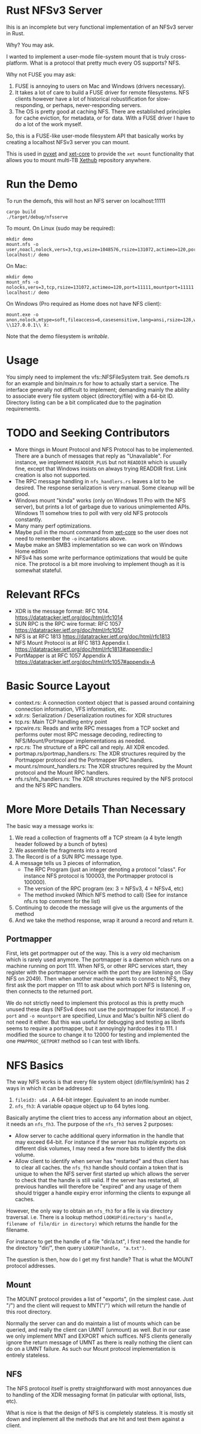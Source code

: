 Rust NFSv3 Server
=================
Ihis is an incomplete but very functional implementation of an NFSv3 server
in Rust.

Why? You may ask. 

I wanted to implement a user-mode file-system mount that is truly cross-platform.
What is a protocol that pretty much every OS supports? NFS.

Why not FUSE you may ask:
1. FUSE is annoying to users on Mac and Windows (drivers necessary).
2. It takes a lot of care to build a FUSE driver for remote filesystems. 
NFS clients however have a lot of historical robustification for
slow-responding, or perhaps, never-responding servers. 
3. The OS is pretty good at caching NFS. There are established principles for 
cache eviction, for metadata, or for data. With a FUSE driver I have to do
a lot of the work myself.

So, this is a FUSE-like user-mode filesystem API that basically works by 
creating a localhost NFSv3 server you can mount.

This is used in [pyxet](https://github.com/xetdata/pyxet) and 
[xet-core](https://github.com/xetdata/xet-core/) to provide the `xet mount`
functionality that allows you to mount multi-TB [Xethub](xethub.com/) repository
anywhere.


Run the Demo
============
To run the demofs, this will host an NFS server on localhost:11111
```
cargo build
./target/debug/nfsserve 
```

To mount. On Linux (sudo may be required):
```
mkdir demo
mount.nfs -o user,noacl,nolock,vers=3,tcp,wsize=1048576,rsize=131072,actimeo=120,port=11111,mountport=11111 localhost:/ demo
```

On Mac:
```
mkdir demo
mount_nfs -o nolocks,vers=3,tcp,rsize=131072,actimeo=120,port=11111,mountport=11111 localhost:/ demo
```

On Windows (Pro required as Home does not have NFS client):
```
mount.exe -o anon,nolock,mtype=soft,fileaccess=6,casesensitive,lang=ansi,rsize=128,wsize=128,timeout=60,retry=2 \\127.0.0.1\\ X:
```

Note that the demo filesystem is *writable*. 

Usage
=====

You simply need to implement the vfs::NFSFileSystem
trait. See demofs.rs for an example and bin/main.rs for how to actually start
a service. The interface generally not difficult to implement; demanding mainly
the ability to associate every file system object (directory/file) with a 64-bit
ID. Directory listing can be a bit complicated due to the pagination requirements.

TODO and Seeking Contributors
=============================
 - More things in Mount Protocol and NFS Protocol has to be implemented.
 There are a bunch of messages that reply as "Unavailable". For instance, 
 we implement `READDIR_PLUS` but not `READDIR` which is usually fine, except
 that Windows insists on always trying READDIR first. 
 Link creation is also not supported.
 - The RPC message handling in `nfs_handlers.rs` leaves a lot to be desired.
 The response serialization is very manual. Some cleanup will be good.
 - Windows mount "kinda" works (only on Windows 11 Pro with the NFS server),
 but prints a lot of garbage due to various unimplemented APIs. Windows 11
 somehow tries to poll with very old NFS protocols constantly.
 - Many many perf optimizations. 
 - Maybe pull in the mount command from [xet-core](https://github.com/xetdata/xet-core/blob/main/rust/gitxetcore/src/xetmnt/mod.rs)
 so the user does not need to remember the `-o` incantations above.
 - Maybe make an SMB3 implementation so we can work on Windows Home edition
 - NFSv4 has some write performance optimizations that would be quite nice.
 The protocol is a bit more involving to implement though as it is somewhat
 stateful.

Relevant RFCs
=============
 - XDR is the message format: RFC 1014. https://datatracker.ietf.org/doc/html/rfc1014
 - SUN RPC is the RPC wire format: RFC 1057 https://datatracker.ietf.org/doc/html/rfc1057
 - NFS is at RFC 1813 https://datatracker.ietf.org/doc/html/rfc1813
 - NFS Mount Protocol is at RFC 1813 Appendix I. https://datatracker.ietf.org/doc/html/rfc1813#appendix-I
 - PortMapper is at RFC 1057 Appendix A https://datatracker.ietf.org/doc/html/rfc1057#appendix-A

Basic Source Layout
===================
 - context.rs: A connection context object that is passed around containing
 connection information, VFS information, etc.
 - xdr.rs: Serialization / Deserialization routines for XDR structures
 - tcp.rs: Main TCP handling entry point
 - rpcwire.rs: Reads and write RPC messages from a TCP socket and performs outer 
               most RPC message decoding, redirecting to NFS/Mount/Portmapper 
               implementations as needed.
 - rpc.rs: The structure of a RPC call and reply. All XDR encoded.
 - portmap.rs/portmap\_handlers.rs: The XDR structures required by the Portmapper protocol and the Portmapper RPC handlers.
 - mount.rs/mount\_handlers.rs: The XDR structures required by the Mount protocol and the Mount RPC handlers.
 - nfs.rs/nfs\_handlers.rs: The XDR structures required by the NFS protocol and the NFS RPC handlers.


More More Details Than Necessary
================================
The basic way a message works is:
1. We read a collection of fragments off a TCP stream 
(a 4 byte length header followed by a bunch of bytes)
2. We assemble the fragments into a record
3. The Record is of a SUN RPC message type.
4. A message tells us 3 pieces of information,
     - The RPC Program (just an integer denoting
      a protocol "class". For instance NFS protocol is 100003, the Portmapper protocol is 100000).
     - The version of the RPC program (ex: 3 = NFSv3, 4 = NFSv4, etc)
     - The method invoked (Which NFS method to call) (See for instance nfs.rs top comment for the list)
5. Continuing to decode the message will give us the arguments of the method
6. And we take the method response, wrap it around a record and return it. 

Portmapper
----------
First, lets get portmapper out of the way. This is a *very* old mechanism which
is rarely used anymore. The portmapper is a daemon which runs on a machine running
on port 111. When NFS, or other RPC services start, they register with the 
portmapper service with the port they are listening on (Say NFS on 2049). 
Then when another machine wants to connect to NFS, they first ask the port mapper
on 111 to ask about which port NFS is listening on, then connects to the returned 
port.

We do not strictly need to implement this protocol as this is pretty much
unused these days (NFSv4 does not use the portmapper for instance). If `-o port` and `-o mountport`
are specified, Linux and Mac's builtin NFS client do not need it either.
But this was useful for debugging and testing as libnfs seems to require a
portmapper, but it annoyingly hardcodes it to 111. I modified the source to
change it to 12000 for testing and implemented the one `PMAPPROC_GETPORT`
method so I can test with libnfs.


NFS Basics
==========
The way NFS works is that every file system object (dir/file/symlink) has 2
ways in which it can be addressed:

1. `fileid3: u64` . A 64-bit integer. Equivalent to an inode number.
2. `nfs_fh3`: A variable opaque object up to 64 bytes long.

Basically anytime the client tries to access any information about an object,
it needs an `nfs_fh3`. The purpose of the `nfs_fh3` serves 2 purposes:

 - Allow server to cache additional query information in the handle that may exceed
 64-bit. For instance if the server has multiple exports on different disk volumes,
 I may need a few more bits to identify the disk volume.
 - Allow client to identify when server has "restarted" and thus client has to
 clear all caches. the `nfs_fh3` handle should contain a token that is unique
 to when the NFS server first started up which allows the server to check that
 the handle is still valid. If the server has restarted, all previous handles
 will therefore be "expired" and any usage of them should trigger a handle expiry
 error informing the clients to expunge all caches.


However, the only way to obtain an `nfs_fh3` for a file is via directory traversal.
i.e. There is a lookup method 
`LOOKUP(directory's handle, filename of file/dir in directory)` 
which returns the handle for the filename.

For instance to get the handle of a file "dir/a.txt", I first need the handle
for the directory "dir/", then query `LOOKUP(handle, "a.txt")`.

The question is then, how do I get my first handle? That is what the MOUNT
protocol addresses.

Mount
-----
The MOUNT protocol provides a list of "exports", (in the simplest case. Just "/")
and the client will request to MNT("/") which will return the handle of this 
root directory.

Normally the server can and do maintain a list of mounts which can be queried,
and really the client can UMNT (unmount) as well.  But in our case we
only implement MNT and EXPORT which suffices. NFS clients generally
ignore the return message of UMNT as there is really nothing the
client can do on a UMNT failure. As such our Mount protocol implementation
is entirely stateless.

NFS
---
The NFS protocol itself is pretty straightforward with most annoyances
due to handling of the XDR messaging format (in paticular with optional,
lists, etc).

What is nice is that the design of NFS is completely stateless. It is mostly
sit down and implement all the methods that are hit and test them against a 
client.
